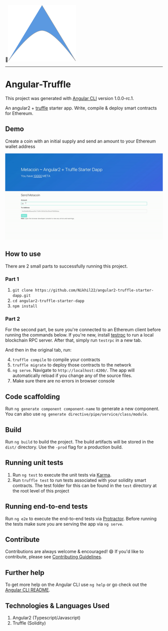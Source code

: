![alt text](src/assets/logo.png)

-----------------------

# Angular-Truffle

This project was generated with [Angular CLI](https://github.com/angular/angular-cli) version 1.0.0-rc.1.

An angular2 + [truffle](https://github.com/trufflesuite/truffle) starter app. Write, compile & deploy smart contracts for Ethereum.

## Demo
Create a coin with an initial supply and send an amount to your Ethereum wallet address

![demo](src/assets/demo.gif)

## How to use
There are 2 small parts to successfully running this project.

### Part 1

1. `git clone https://github.com/Nikhil22/angular2-truffle-starter-dapp.git`
2. `cd angular2-truffle-starter-dapp`
3. `npm install`

### Part 2
For the second part, be sure you're connected to an Ethereum client before running the commands below. If you're new, install [testrpc](https://github.com/ethereumjs/testrpc) to run a local blockchain RPC server. After that, simply run `testrpc` in a new tab.

And then in the original tab, run:

4. `truffle compile` to compile your contracts
5. `truffle migrate` to deploy those contracts to the network
6. `ng serve`. Navigate to `http://localhost:4200/`. The app will automatically reload if you change any of the source files.
7. Make sure there are no errors in browser console

## Code scaffolding

Run `ng generate component component-name` to generate a new component. You can also use `ng generate directive/pipe/service/class/module`.

## Build

Run `ng build` to build the project. The build artifacts will be stored in the `dist/` directory. Use the `-prod` flag for a production build.

## Running unit tests

1. Run `ng test` to execute the unit tests via [Karma](https://karma-runner.github.io).
2. Run `truffle test` to run tests associated with your solidity smart contracts. The test folder for this can be found in the `test` directory at the root level of this project

## Running end-to-end tests

Run `ng e2e` to execute the end-to-end tests via [Protractor](http://www.protractortest.org/).
Before running the tests make sure you are serving the app via `ng serve`.

## Contribute

Contributions are always welcome & encouraged! :smile: If you'd like to contribute, please see [Contributing Guidelines](CONTRIBUTE.md).

## Further help

To get more help on the Angular CLI use `ng help` or go check out the [Angular CLI README](https://github.com/angular/angular-cli/blob/master/README.md).

## Technologies & Languages Used
1. Angular2 (Typescript/Javascript)
2. Truffle (Solidity)
